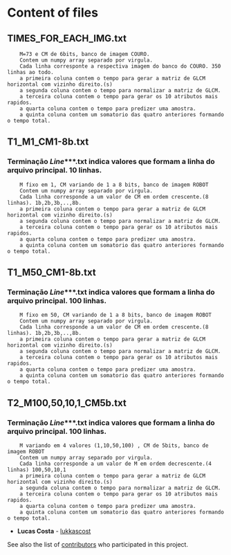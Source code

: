 # Content of files

## TIMES_FOR_EACH_IMG.txt
        M=73 e CM de 6bits, banco de imagem COURO.
        Contem um numpy array separado por virgula.
        Cada linha corresponte a respectiva imagem do banco do COURO. 350 linhas ao todo.
        a primeira coluna contem o tempo para gerar a matriz de GLCM horizontal com vizinho direito.(s)
        a segunda coluna contem o tempo para normalizar a matriz de GLCM.
        a terceira coluna contem o tempo para gerar os 10 atributos mais rapidos.
        a quarta coluna contem o tempo para predizer uma amostra.
        a quinta coluna contem um somatorio das quatro anteriores formando o tempo total.
        
        
## T1_M1_CM1-8b.txt
### Terminação _Line_***.txt indica valores que formam a linha do arquivo principal. 10 linhas.
        M fixo em 1, CM variando de 1 a 8 bits, banco de imagem ROBOT
        Contem um numpy array separado por virgula.
        Cada linha corresponde a um valor de CM em ordem crescente.(8 linhas). 1b,2b,3b,..,8b.
        a primeira coluna contem o tempo para gerar a matriz de GLCM horizontal com vizinho direito.(s)
        a segunda coluna contem o tempo para normalizar a matriz de GLCM.
        a terceira coluna contem o tempo para gerar os 10 atributos mais rapidos.
        a quarta coluna contem o tempo para predizer uma amostra.
        a quinta coluna contem um somatorio das quatro anteriores formando o tempo total.   
        
        
## T1_M50_CM1-8b.txt
### Terminação _Line_***.txt indica valores que formam a linha do arquivo principal. 100 linhas.
        M fixo em 50, CM variando de 1 a 8 bits, banco de imagem ROBOT
        Contem um numpy array separado por virgula.
        Cada linha corresponde a um valor de CM em ordem crescente.(8 linhas). 1b,2b,3b,..,8b.
        a primeira coluna contem o tempo para gerar a matriz de GLCM horizontal com vizinho direito.(s)
        a segunda coluna contem o tempo para normalizar a matriz de GLCM.
        a terceira coluna contem o tempo para gerar os 10 atributos mais rapidos.
        a quarta coluna contem o tempo para predizer uma amostra.
        a quinta coluna contem um somatorio das quatro anteriores formando o tempo total.     
        
        
## T2_M100,50,10,1_CM5b.txt
### Terminação _Line_***.txt indica valores que formam a linha do arquivo principal. 100 linhas.
        M variando em 4 valores (1,10,50,100) , CM de 5bits, banco de imagem ROBOT
        Contem um numpy array separado por virgula.
        Cada linha corresponde a um valor de M em ordem decrescente.(4 linhas) 100,50,10,1
        a primeira coluna contem o tempo para gerar a matriz de GLCM horizontal com vizinho direito.(s)
        a segunda coluna contem o tempo para normalizar a matriz de GLCM.
        a terceira coluna contem o tempo para gerar os 10 atributos mais rapidos.
        a quarta coluna contem o tempo para predizer uma amostra.
        a quinta coluna contem um somatorio das quatro anteriores formando o tempo total.
        
           

* **Lucas Costa** - [lukkascost](https://github.com/lukkascost)

See also the list of [contributors](https://github.com/lukkascost/MachineLearn/contributors) who participated in this project.
